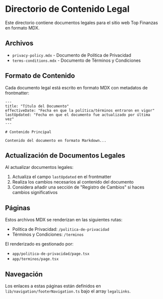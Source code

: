 # Directorio de Contenido Legal

Este directorio contiene documentos legales para el sitio web Top Finanzas en formato MDX.

## Archivos

- `privacy-policy.mdx` - Documento de Política de Privacidad
- `terms-conditions.mdx` - Documento de Términos y Condiciones

## Formato de Contenido

Cada documento legal está escrito en formato MDX con metadatos de frontmatter:

```mdx
---
title: "Título del Documento"
effectiveDate: "Fecha en que la política/términos entraron en vigor"
lastUpdated: "Fecha en que el documento fue actualizado por última vez"
---

# Contenido Principal

Contenido del documento en formato Markdown...
```

## Actualización de Documentos Legales

Al actualizar documentos legales:

1. Actualiza el campo `lastUpdated` en el frontmatter
2. Realiza los cambios necesarios al contenido del documento
3. Considera añadir una sección de "Registro de Cambios" si haces cambios significativos

## Páginas

Estos archivos MDX se renderizan en las siguientes rutas:

- Política de Privacidad: `/politica-de-privacidad`
- Términos y Condiciones: `/terminos`

El renderizado es gestionado por:

- `app/politica-de-privacidad/page.tsx`
- `app/terminos/page.tsx`

## Navegación

Los enlaces a estas páginas están definidos en `lib/navigation/footerNavigation.ts` bajo el array `legalLinks`.
